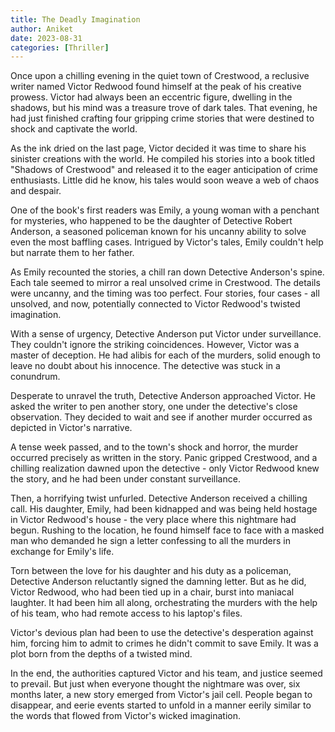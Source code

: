 ```yaml
---
title: The Deadly Imagination
author: Aniket
date: 2023-08-31
categories: [Thriller]
---
```


Once upon a chilling evening in the quiet town of Crestwood, a reclusive writer named Victor Redwood found himself at the peak of his creative prowess. Victor had always been an eccentric figure, dwelling in the shadows, but his mind was a treasure trove of dark tales. That evening, he had just finished crafting four gripping crime stories that were destined to shock and captivate the world.

As the ink dried on the last page, Victor decided it was time to share his sinister creations with the world. He compiled his stories into a book titled "Shadows of Crestwood" and released it to the eager anticipation of crime enthusiasts. Little did he know, his tales would soon weave a web of chaos and despair.

One of the book's first readers was Emily, a young woman with a penchant for mysteries, who happened to be the daughter of Detective Robert Anderson, a seasoned policeman known for his uncanny ability to solve even the most baffling cases. Intrigued by Victor's tales, Emily couldn't help but narrate them to her father.

As Emily recounted the stories, a chill ran down Detective Anderson's spine. Each tale seemed to mirror a real unsolved crime in Crestwood. The details were uncanny, and the timing was too perfect. Four stories, four cases - all unsolved, and now, potentially connected to Victor Redwood's twisted imagination.

With a sense of urgency, Detective Anderson put Victor under surveillance. They couldn't ignore the striking coincidences. However, Victor was a master of deception. He had alibis for each of the murders, solid enough to leave no doubt about his innocence. The detective was stuck in a conundrum.

Desperate to unravel the truth, Detective Anderson approached Victor. He asked the writer to pen another story, one under the detective's close observation. They decided to wait and see if another murder occurred as depicted in Victor's narrative.

A tense week passed, and to the town's shock and horror, the murder occurred precisely as written in the story. Panic gripped Crestwood, and a chilling realization dawned upon the detective - only Victor Redwood knew the story, and he had been under constant surveillance.

Then, a horrifying twist unfurled. Detective Anderson received a chilling call. His daughter, Emily, had been kidnapped and was being held hostage in Victor Redwood's house - the very place where this nightmare had begun. Rushing to the location, he found himself face to face with a masked man who demanded he sign a letter confessing to all the murders in exchange for Emily's life.

Torn between the love for his daughter and his duty as a policeman, Detective Anderson reluctantly signed the damning letter. But as he did, Victor Redwood, who had been tied up in a chair, burst into maniacal laughter. It had been him all along, orchestrating the murders with the help of his team, who had remote access to his laptop's files.

Victor's devious plan had been to use the detective's desperation against him, forcing him to admit to crimes he didn't commit to save Emily. It was a plot born from the depths of a twisted mind.

In the end, the authorities captured Victor and his team, and justice seemed to prevail. But just when everyone thought the nightmare was over, six months later, a new story emerged from Victor's jail cell. People began to disappear, and eerie events started to unfold in a manner eerily similar to the words that flowed from Victor's wicked imagination.
